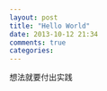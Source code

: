 ```yaml
---
layout: post
title: "Hello World"
date: 2013-10-12 21:34
comments: true
categories: 
---
```


想法就要付出实践

